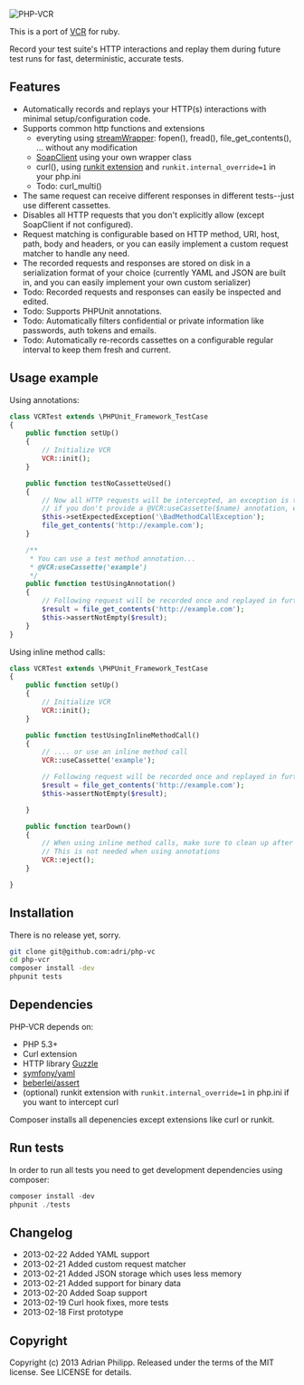 ![PHP-VCR](https://dl.dropbox.com/u/13186339/blog/php-vcr.png)

This is a port of [VCR](http://github.com/vcr/vcr) for ruby.

Record your test suite's HTTP interactions and replay them during future test runs for fast, deterministic, accurate tests.

## Features

* Automatically records and replays your HTTP(s) interactions with minimal setup/configuration code.
* Supports common http functions and extensions
  * everyting using [streamWrapper](http://php.net/manual/en/class.streamwrapper.php): fopen(), fread(), file_get_contents(), ... without any modification
  * [SoapClient](http://www.php.net/manual/en/soapclient.soapclient.php) using your own wrapper class
  * curl(),  using [runkit extension](http://www.php.net/manual/en/book.runkit.php) and `runkit.internal_override=1` in your php.ini
  * Todo: curl_multi()
* The same request can receive different responses in different tests--just use different cassettes.
* Disables all HTTP requests that you don't explicitly allow (except SoapClient if not configured).
* Request matching is configurable based on HTTP method, URI, host, path, body and headers, or you can easily
  implement a custom request matcher to handle any need.
* The recorded requests and responses are stored on disk in a serialization format of your choice
  (currently YAML and JSON are built in, and you can easily implement your own custom serializer)
* Todo: Recorded requests and responses can easily be inspected and edited.
* Todo: Supports PHPUnit annotations.
* Todo: Automatically filters confidential or private information like passwords, auth tokens and emails.
* Todo: Automatically re-records cassettes on a configurable regular interval to keep them fresh and current.

## Usage example

Using annotations:

``` php
class VCRTest extends \PHPUnit_Framework_TestCase
{
    public function setUp()
    {
        // Initialize VCR
        VCR::init();
    }

    public function testNoCassetteUsed()
    {
        // Now all HTTP requests will be intercepted, an exception is thrown
        // if you don't provide a @VCR:useCassette($name) annotation, example:
        $this->setExpectedException('\BadMethodCallException');
        file_get_contents('http://example.com');
    }

    /**
     * You can use a test method annotation...
     * @VCR:useCassette('example')
     */
    public function testUsingAnnotation()
    {
        // Following request will be recorded once and replayed in furture test runs
        $result = file_get_contents('http://example.com');
        $this->assertNotEmpty($result);
    }
}
```

Using inline method calls:

``` php
class VCRTest extends \PHPUnit_Framework_TestCase
{
    public function setUp()
    {
        // Initialize VCR
        VCR::init();
    }

    public function testUsingInlineMethodCall()
    {
        // .... or use an inline method call
        VCR::useCassette('example');

        // Following request will be recorded once and replayed in furture test runs
        $result = file_get_contents('http://example.com');
        $this->assertNotEmpty($result);

    }

    public function tearDown()
    {
        // When using inline method calls, make sure to clean up after every test
        // This is not needed when using annotations
        VCR::eject();
    }

}
```


## Installation

There is no release yet, sorry.

``` bash
git clone git@github.com:adri/php-vc
cd php-vcr
composer install -dev
phpunit tests
```

## Dependencies

PHP-VCR depends on:

  * PHP 5.3+
  * Curl extension
  * HTTP library [Guzzle](http://guzzlephp.org)
  * [symfony/yaml](https://github.com/symfony/yaml)
  * [beberlei/assert](https://github.com/beberlei/assert)
  * (optional) runkit extension with `runkit.internal_override=1` in php.ini if you want to intercept curl

Composer installs all depenencies except extensions like curl or runkit.

## Run tests

In order to run all tests you need to get development dependencies using composer:

``` php
composer install -dev
phpunit ./tests
```

## Changelog

 * 2013-02-22 Added YAML support
 * 2013-02-21 Added custom request matcher
 * 2013-02-21 Added JSON storage which uses less memory
 * 2013-02-21 Added support for binary data
 * 2013-02-20 Added Soap support
 * 2013-02-19 Curl hook fixes, more tests
 * 2013-02-18 First prototype

## Copyright
Copyright (c) 2013 Adrian Philipp. Released under the terms of the MIT license. See LICENSE for details.

<!--
name of the projects and all sub-modules and libraries (sometimes they are named different and very confusing to new users)
descriptions of all the project, and all sub-modules and libraries
5-line code snippet on how its used (if it's a library)
copyright and licensing information (or "Read LICENSE")
instruction to grab the documentation
instructions to install, configure, and to run the programs
instruction to grab the latest code and detailed instructions to build it (or quick overview and "Read INSTALL")
list of authors or "Read AUTHORS"
instructions to submit bugs, feature requests, submit patches, join mailing list, get announcements, or join the user or dev community in other forms
other contact info (email address, website, company name, address, etc)
a brief history if it's a replacement or a fork of something else
legal notices (crypto stuff)
-->
